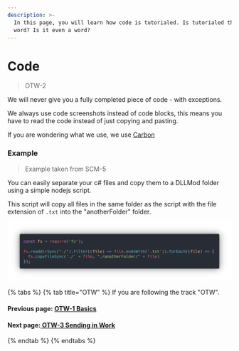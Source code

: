 ```yaml
---
description: >-
  In this page, you will learn how code is tutorialed. Is tutorialed the right
  word? Is it even a word?
---
```


# Code

> OTW-2

We will never give you a fully completed piece of code - with exceptions.

We always use code screenshots instead of code blocks, this means you have to read the code instead of just copying and pasting.

If you are wondering what we use, we use [Carbon ](https://carbon.now.sh/)

### Example

> Example taken from SCM-5

You can easily separate your c\# files and copy them to a DLLMod folder using a simple nodejs script.

This script will copy all files in the same folder as the script with the file extension of `.txt` into the "anotherFolder" folder.

![](../.gitbook/assets/otw-2.png)

{% tabs %}
{% tab title="OTW" %}
If you are following the track "OTW".

#### Previous page: [OTW-1 Basics](otw-1.md)

#### Next page:[ ](otw-2.md)[OTW-3 Sending in Work](otw-3.md)
{% endtab %}
{% endtabs %}



